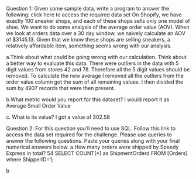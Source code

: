 Question 1: Given some sample data, write a program to answer the following: click here to access the required data set
On Shopify, we have exactly 100 sneaker shops, and each of these shops sells only one model of shoe. We want to do some analysis of the average order value (AOV). When we look at orders data over a 30 day window, we naively calculate an AOV of $3145.13. Given that we know these shops are selling sneakers, a relatively affordable item, something seems wrong with our analysis. 

a.Think about what could be going wrong with our calculation. Think about a better way to evaluate this data.
  There were outliers in the data with 5 digit values from stores 42 and 78. Therefore all the 5 digit values should be removed. To calculate the new average I removed all the outliers from the order value column got the sum of all remaining values. I then divided the sum by 4937 records that were then present.   

b.What metric would you report for this dataset?
I would report it as Average Small Order Value

c. What is its value?
I got a value of 302.58

Question 2: For this question you’ll need to use SQL. Follow this link to access the data set required for the challenge. Please use queries to answer the following questions. Paste your queries along with your final numerical answers below.
a.How many orders were shipped by Speedy Express in total?
54
SELECT COUNT(*) as ShipmentOrderd FROM [Orders] where ShipperID=1;

b

